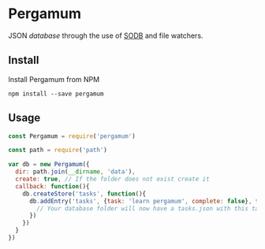 # Pergamum

JSON _database_ through the use of [SODB](https://github.com/Arcath/sodb) and file watchers.

## Install

Install Pergamum from NPM

```shell
npm install --save pergamum
```

## Usage

```javascript
const Pergamum = require('pergamum')

const path = require('path')

var db = new Pergamum({
  dir: path.join(__dirname, 'data'),
  create: true, // If the folder does not exist create it
  callback: function(){
    db.createStore('tasks', function(){
      db.addEntry('tasks', {task: 'learn pergamum', complete: false}, function(){
        // Your database folder will now have a tasks.json with this task in.
      })
    })
  }
})
```
